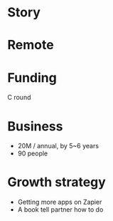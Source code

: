 # Story

# Remote

# Funding

C round

# Business

- 20M / annual, by 5~6 years
- 90 people 

# Growth strategy

- Getting more apps on Zapier
- A book tell partner how to do